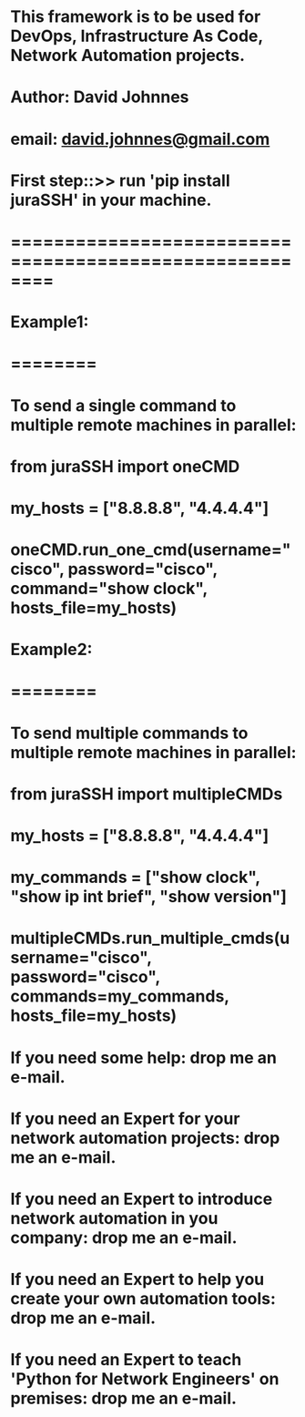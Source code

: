# This framework is to be used for DevOps, Infrastructure As Code, Network Automation projects.

# Author: David Johnnes
# email: david.johnnes@gmail.com

# First step::>> run 'pip install juraSSH' in your machine.
# ========================================================


# Example1:
# ========
# To send a single command to multiple remote machines in parallel:

#  from juraSSH import oneCMD

#  my_hosts = ["8.8.8.8", "4.4.4.4"]
#  oneCMD.run_one_cmd(username="cisco", password="cisco", command="show clock", hosts_file=my_hosts)



# Example2:
# ========
# To send multiple commands to multiple remote machines in parallel:

#  from juraSSH import multipleCMDs

#  my_hosts = ["8.8.8.8", "4.4.4.4"]
#  my_commands = ["show clock", "show ip int brief", "show version"]
#  multipleCMDs.run_multiple_cmds(username="cisco", password="cisco", commands=my_commands, hosts_file=my_hosts)




# If you need some help: drop me an e-mail.
# If you need an Expert for your network automation projects: drop me an e-mail.
# If you need an Expert to introduce network automation in you company: drop me an e-mail.
# If you need an Expert to help you create your own automation tools: drop me an e-mail.
# If you need an Expert to teach 'Python for Network Engineers' on premises: drop me an e-mail.